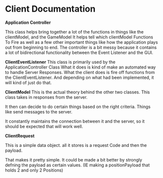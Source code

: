 <h1>Client Documentation</h1>

**Application Controller**

This class helps bring together a lot of the functions
in things like the clientModel, and the GameModel
It helps tell which clientModel Functions To Fire
as well as a few other important things like how the application
plays out from beginning to end. The controller is a bit messy because
it contains a lot of bidirectional functionality between the
Event Listener and the GUI.

**ClientEventListener**
This class is primarily used by the ApplicationController Class
What it does is kind of make an automated way to handle Server Responses.
What the client does is fire off functions from the ClientEventListener.
And depending on what had been implemented, it will kind of just do that.

**ClientModel**
This is the actual theory behind the other two classes.
This class takes in responses from the server.

It then can decide to do certain things based on the right criteria.
Things like send messages to the server.

It constantly maintains the connection between it and the server,
so it should be expected that will work well.

**ClientRequest**

This is a simple data object. all it stores is a request Code and
then the payload.

That makes it pretty simple. It could be made a bit better by strongly defning the payload
as certain values. (IE making a positionPayload that holds 2 and only 2 Positions)

